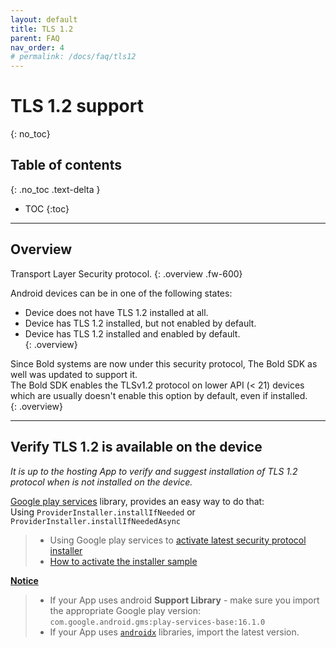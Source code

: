 ```yaml
---
layout: default
title: TLS 1.2
parent: FAQ
nav_order: 4
# permalink: /docs/faq/tls12
---
```


# TLS 1.2 support
{: no_toc}

## Table of contents
{: .no_toc .text-delta }

- TOC
{:toc}

---


## Overview
Transport Layer Security protocol.
{: .overview .fw-600}

Android devices can be in one of the following states: 
- Device does not have TLS 1.2 installed at all.
- Device has TLS 1.2 installed, but not enabled by default.
- Device has TLS 1.2 installed and enabled by default.   
{: .overview}

Since Bold systems are now under this security protocol, The Bold SDK as well was updated to support it.   
The Bold SDK enables the TLSv1.2 protocol on lower API (< 21) devices which are usually doesn't enable this option by default, even if installed.   
{: .overview}

---

## Verify TLS 1.2 is available on the device
_It is up to the hosting App to verify and suggest installation of TLS 1.2 protocol when is not installed on the device._

<u>Google play services</u> library, provides an easy way to do that:   
Using `ProviderInstaller.installIfNeeded` or `ProviderInstaller.installIfNeededAsync`   
> - Using Google play services to [activate latest security protocol installer](https://developer.android.com/training/articles/security-gms-provider)   
> - [How to activate the installer sample](https://github.com/bold360ai/bold360-mobile-samples-android/blob/master/SDKSamples/app/src/main/java/com/sdk/samples/MainActivity.kt)

**<u>Notice</u>**
> - If your App uses android **Support Library** - make sure you import the appropriate Google play version: `com.google.android.gms:play-services-base:16.1.0`
> - If your App uses [`androidx`](https://developer.android.com/jetpack/androidx) libraries, import the latest version.

